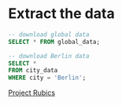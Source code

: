 # Extract the data

```sql
-- download global data
SELECT * FROM global_data;

-- download Berlin data
SELECT *
FROM city_data
WHERE city = 'Berlin';

```


[Project Rubics](https://review.udacity.com/#!/rubrics/1125/view)
